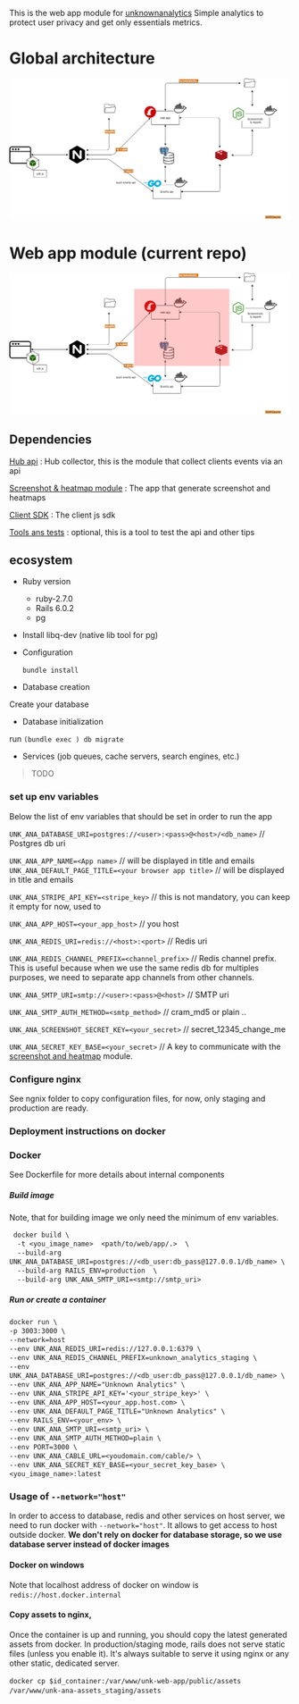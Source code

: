 This is the web app module for [unknownanalytics](unknownanalytics.com/)
Simple analytics to protect user privacy and get only essentials metrics.

# Global architecture 

![Kiku](docs/assets/full-arch.png)

# Web app module  (current repo)

![Kiku](docs/assets/web-app-arch-module.png)


## Dependencies 

[Hub api](https://gitlab.com/unknown-inc/hub) : Hub collector, this is the module that collect clients events via an api 

[Screenshot & heatmap module](https://gitlab.com/unknown-inc/screenshot-heatmap-app/) : The app that generate screenshot and heatmaps

[Client SDK](https://gitlab.com/unknown-inc/web-sdk-client/-/blob/develop/src/utils.js) : The client js sdk

[Tools ans tests](https://gitlab.com/unknown-inc/tools/) : optional, this is a tool to test the api and other tips

## ecosystem 

* Ruby version

    - ruby-2.7.0 
    - Rails 6.0.2
    - pg

* Install libq-dev (native lib tool for pg) 

* Configuration

    `bundle install`

* Database creation

 Create your database 
 

* Database initialization

 run `(bundle exec ) db migrate` 

* Services (job queues, cache servers, search engines, etc.)

 > TODO 

### set up env variables

Below the list of env variables that should be set in order to run the app 

`UNK_ANA_DATABASE_URI=postgres://<user>:<pass>@<host>/<db_name>` // Postgres db uri 

`UNK_ANA_APP_NAME=<App name>` // will be displayed in title and emails
`UNK_ANA_DEFAULT_PAGE_TITLE=<your browser app title>` // will be displayed in title and emails
 
`UNK_ANA_STRIPE_API_KEY=<stripe_key>`  // this is not mandatory, you can keep it empty for now, used to 

`UNK_ANA_APP_HOST=<your_app_host>` // you host 

`UNK_ANA_REDIS_URI=redis://<host>:<port>` // Redis uri

`UNK_ANA_REDIS_CHANNEL_PREFIX=<channel_prefix>` // Redis channel prefix. This is useful because when we use the same redis db for multiples purposes, we need to separate app channels from other channels.

`UNK_ANA_SMTP_URI=smtp://<user>:<pass>@<host>` // SMTP uri

`UNK_ANA_SMTP_AUTH_METHOD=<smtp_method>` // cram_md5 or plain ..	

`UNK_ANA_SCREENSHOT_SECRET_KEY=<your_secret>` // secret_12345_change_me	

`UNK_ANA_SECRET_KEY_BASE=<your_secret>` // A key to communicate with the [screenshot and heatmap](https://gitlab.com/unknown-inc/screenshot-app) module.


### Configure nginx

See ngnix folder to copy configuration files, for now, only staging and production are ready. 

### Deployment instructions on docker 

### Docker 
See Dockerfile for more details about internal components 

##### Build image
Note, that for building image we only need the minimum of env variables. 

``` 
 docker build \
  -t <you_image_name>  <path/to/web/app/.>  \
  --build-arg UNK_ANA_DATABASE_URI=postgres://<db_user:db_pass@127.0.0.1/db_name> \
  --build-arg RAILS_ENV=production  \
  --build-arg UNK_ANA_SMTP_URI=<smtp://smtp_uri> 
```

##### Run or create a container

```
docker run \
-p 3003:3000 \
--network=host
--env UNK_ANA_REDIS_URI=redis://127.0.0.1:6379 \
--env UNK_ANA_REDIS_CHANNEL_PREFIX=unknown_analytics_staging \
--env UNK_ANA_DATABASE_URI=postgres://<db_user:db_pass@127.0.0.1/db_name> \
--env UNK_ANA_APP_NAME="Unknown Analytics" \
--env UNK_ANA_STRIPE_API_KEY='<your_stripe_key>' \
--env UNK_ANA_APP_HOST=<your_app.host.com> \
--env UNK_ANA_DEFAULT_PAGE_TITLE="Unknown Analytics" \
--env RAILS_ENV=<your_env> \
--env UNK_ANA_SMTP_URI=<smtp_uri> \
--env UNK_ANA_SMTP_AUTH_METHOD=plain \
--env PORT=3000 \
--env UNK_ANA_CABLE_URL=<youdomain.com/cable/> \
--env UNK_ANA_SECRET_KEY_BASE=<your_secret_key_base> \ 
<you_image_name>:latest 
```

###  Usage of `--network="host"`

In order to access to database, redis and other services on host server, we need to run docker with `--network="host"`. It allows to get access to host outside docker.
**We don't rely on docker for database storage, so we use database server instead of docker images**

#### Docker on windows

Note that localhost address of docker on window is `redis://host.docker.internal`

#### Copy assets to nginx, 
Once the container is up and running, you should copy the latest generated assets from docker. In production/staging mode, rails does not serve static files (unless you enable it).
It's always suitable to serve it using nginx or any other static, dedicated server.

`docker cp $id_container:/var/www/unk-web-app/public/assets /var/www/unk-ana-assets_staging/assets` 

